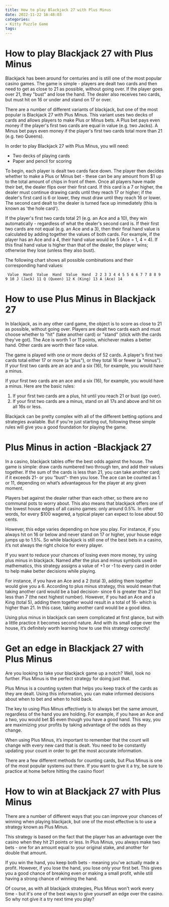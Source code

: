 ```yaml
---
title: How to play Blackjack 27 with Plus Minus
date: 2022-11-22 16:48:03
categories:
- Kitty Puzzle Game
tags:
---
```



#  How to play Blackjack 27 with Plus Minus

Blackjack has been around for centuries and is still one of the most popular casino games. The game is simple - players are dealt two cards and then need to get as close to 21 as possible, without going over. If the player goes over 21, they "bust" and lose the hand. The dealer also receives two cards, but must hit on 16 or under and stand on 17 or over.

There are a number of different variants of blackjack, but one of the most popular is Blackjack 27 with Plus Minus. This variant uses two decks of cards and allows players to make Plus or Minus bets. A Plus bet pays even money if the player's first two cards are equal in value (e.g. two Jacks). A Minus bet pays even money if the player's first two cards total more than 21 (e.g. two Queens).

In order to play Blackjack 27 with Plus Minus, you will need:

- Two decks of playing cards
- Paper and pencil for scoring

To begin, each player is dealt two cards face down. The player then decides whether to make a Plus or Minus bet - these can be any amount from $1 up to the total amount of chips in front of them. Once all players have made their bet, the dealer flips over their first card. If this card is a 7 or higher, the dealer must continue drawing cards until they reach 17 or higher; if the dealer's first card is 6 or lower, they must draw until they reach 16 or lower. The second card dealt to the dealer is turned face up immediately (this is known as 'the hole card').

If the player's first two cards total 21 (e.g. an Ace and a 10), they win automatically - regardless of what the dealer's second card is. If their first two cards are not equal (e.g. an Ace and a 3), then their final hand value is calculated by adding together the values of both cards. For example, if the player has an Ace and a 4, their hand value would be 5 (Ace = 1, 4 = 4). If this final hand value is higher than that of the dealer, the player wins; otherwise they lose (unless they also bust).

The following chart shows all possible combinations and their corresponding hand values:

     Value  Hand  Value  Hand  Value  Hand  2 2 3 3 4 4 5 5 6 6 7 7 8 8 9 9 10 J (Jack) 11 Q (Queen) 12 K (King) 13 A (Ace) 14

#  How to use Plus Minus in Blackjack 27

In blackjack, as in any other card game, the object is to score as close to 21 as possible, without going over. Players are dealt two cards each and must choose whether to "hit" (take another card) or "stand" (stick with the cards they've got). The Ace is worth 1 or 11 points, whichever makes a better hand. Other cards are worth their face value.

The game is played with one or more decks of 52 cards. A player's first two cards total either 17 or more (a "plus"), or they total 16 or fewer (a "minus"). If your first two cards are an ace and a six (16), for example, you would have a minus.

If your first two cards are an ace and a six (16), for example, you would have a minus. Here are the basic rules:

1. If your first two cards are a plus, hit until you reach 21 or bust (go over).
2. If your first two cards are a minus, stand on all 17s and above and hit on all 16s or less.

  Blackjack can be pretty complex with all of the different betting options and strategies available. But if you're just starting out, following these simple rules will give you a good foundation for playing the game.

#  Plus Minus in action -Blackjack 27

In a casino, blackjack tables offer the best odds against the house. The game is simple: draw cards numbered two through ten, and add their values together. If the sum of the cards is less than 21, you can take another card; if it exceeds 21- or you “bust”- then you lose. The ace can be counted as 1 or 11, depending on what’s advantageous for the player at any given moment. 

Players bet against the dealer rather than each other, so there are no communal pots to worry about. This also means that blackjack offers one of the lowest house edges of all casino games: only around 0.5%. In other words, for every $100 wagered, a typical player can expect to lose about 50 cents.

However, this edge varies depending on how you play. For instance, if you always hit on 16 or below and never stand on 17 or higher, your house edge jumps up to 1.5%. So while blackjack is still one of the best bets in a casino, it’s not always the right choice for every player.

If you want to reduce your chances of losing even more money, try using plus minus in blackjack. Named after the plus and minus symbols used in mathematics, this strategy assigns a value of +1 or -1 to every card in order to help make better decisions while playing. 

For instance, if you have an Ace and a 2 (total 3), adding them together would give you a 6. According to plus minus strategy, this would mean that taking another card would be a bad decision- since 6 is greater than 21 but less than 7 (the next highest number). However, if you had an Ace and a King (total 5), adding them together would result in a total of 16- which is higher than 21. In this case, taking another card would be a good idea. 

Using plus minus in blackjack can seem complicated at first glance, but with a little practice it becomes second nature. And with its small edge over the house, it’s definitely worth learning how to use this strategy correctly!

#  Get an edge in Blackjack 27 with Plus Minus

Are you looking to take your blackjack game up a notch? Well, look no further. Plus Minus is the perfect strategy for doing just that.

Plus Minus is a counting system that helps you keep track of the cards as they are dealt. Using this information, you can make informed decisions about when to bet and when to hold back.

The key to using Plus Minus effectively is to always bet the same amount, regardless of the hand you are holding. For example, if you have an Ace and a two, you would bet $5 even though you have a good hand. This way, you are maximizing your profits by taking advantage of the odds as they change.

When using Plus Minus, it’s important to remember that the count will change with every new card that is dealt. You need to be constantly updating your count in order to get the most accurate information.

There are a few different methods for counting cards, but Plus Minus is one of the most popular systems out there. If you want to give it a try, be sure to practice at home before hitting the casino floor!

#  How to win at Blackjack 27 with Plus Minus

There are a number of different ways that you can improve your chances of winning when playing blackjack, but one of the most effective is to use a strategy known as Plus Minus.

This strategy is based on the fact that the player has an advantage over the casino when they hit 21 points or less. In Plus Minus, you always make two bets - one for an amount equal to your original stake, and another for double that amount.

If you win the hand, you keep both bets - meaning you've actually made a profit. However, if you lose the hand, you lose only your first bet. This gives you a good chance of breaking even or making a small profit, while still having a strong chance of winning the hand.

Of course, as with all blackjack strategies, Plus Minus won't work every time - but it's one of the best ways to give yourself an edge over the casino. So why not give it a try next time you play?